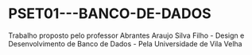 # PSET01---BANCO-DE-DADOS
Trabalho proposto pelo professor Abrantes Araujo Silva Filho - Design e Desenvolvimento de Banco de Dados - Pela Universidade de Vila Velha
